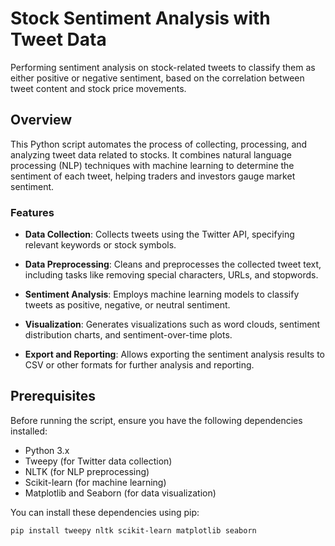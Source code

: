 # Stock Sentiment Analysis with Tweet Data

Performing sentiment analysis on stock-related tweets to classify them as either positive or negative sentiment, based on the correlation between tweet content and stock price movements.

## Overview

This Python script automates the process of collecting, processing, and analyzing tweet data related to stocks. It combines natural language processing (NLP) techniques with machine learning to determine the sentiment of each tweet, helping traders and investors gauge market sentiment.

### Features

- **Data Collection**: Collects tweets using the Twitter API, specifying relevant keywords or stock symbols.

- **Data Preprocessing**: Cleans and preprocesses the collected tweet text, including tasks like removing special characters, URLs, and stopwords.

- **Sentiment Analysis**: Employs machine learning models to classify tweets as positive, negative, or neutral sentiment.

- **Visualization**: Generates visualizations such as word clouds, sentiment distribution charts, and sentiment-over-time plots.

- **Export and Reporting**: Allows exporting the sentiment analysis results to CSV or other formats for further analysis and reporting.

## Prerequisites

Before running the script, ensure you have the following dependencies installed:

- Python 3.x
- Tweepy (for Twitter data collection)
- NLTK (for NLP preprocessing)
- Scikit-learn (for machine learning)
- Matplotlib and Seaborn (for data visualization)

You can install these dependencies using pip:

```bash
pip install tweepy nltk scikit-learn matplotlib seaborn